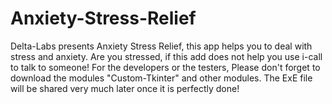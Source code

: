 # Anxiety-Stress-Relief
Delta-Labs presents Anxiety Stress Relief, this app helps you to deal with stress and anxiety. Are you stressed, if this add does not help you use i-call to talk to someone! 
For the developers or the testers,
Please don't forget to download the modules "Custom-Tkinter" and other modules. The ExE file will be shared very much later once it is perfectly done!
